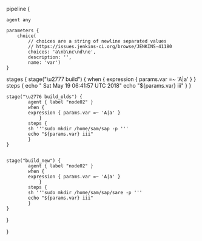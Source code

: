 pipeline { 

	agent any
	
	parameters {
        choice(
            // choices are a string of newline separated values
            // https://issues.jenkins-ci.org/browse/JENKINS-41180
            choices: 'a\nb\nc\nd\ne',
            description: '',
            name: 'var')
    }
  stages {
	stage("\u2777 build") {
			when {
			expression { params.var =~ 'A|a' }
				}
			steps {
			echo " Sat May 19 06:41:57 UTC 2018"
			echo "${params.var} iii"
    		}
	}

	stage("\u2776 build_olds") {
			agent { label "node02" }
			when {
			expression { params.var =~ 'A|a' }
				}
			steps {
			sh '''sudo mkdir /home/sam/sap -p '''
			echo "${params.var} iii"
    		}
	}


	stage("build_new") {
			agent { label "node02" }
			when {
			expression { params.var =~ 'A|a' }
				}
			steps {
			sh '''sudo mkdir /home/sam/sap/sare -p '''
			echo "${params.var} iii"
    		}
	}


 }

}
